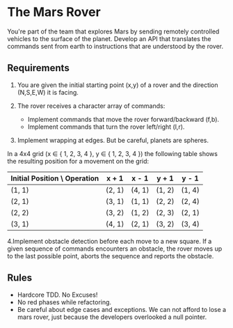 # The Mars Rover

You're part of the team that explores Mars by sending remotely controlled vehicles to the surface of the planet. Develop an API that translates the commands sent from earth to instructions that are understood by the rover.

## Requirements

1. You are given the initial starting point (x,y) of a rover and the direction (N,S,E,W) it is facing.

2. The rover receives a character array of commands:

    - Implement commands that move the rover forward/backward (f,b).
    - Implement commands that turn the rover left/right (l,r).

3. Implement wrapping at edges. But be careful, planets are spheres.

In a 4x4 grid (x ∈ { 1, 2, 3, 4 }, y ∈ { 1, 2, 3, 4 }) the following table shows the resulting position for a movement on the grid:

| Initial Position \ Operation | x + 1 | x - 1 | y + 1 | y - 1 |
| ---------------------------- | ----- | ----- | ----- | ----  |
| (1, 1) | (2, 1) | (4, 1) | (1, 2) | (1, 4)|
| (2, 1) | (3, 1) | (1, 1) | (2, 2) | (2, 4)|
| (2, 2) | (3, 2) | (1, 2) | (2, 3) | (2, 1)|
| (3, 1) | (4, 1) | (2, 1) | (3, 2) | (3, 4)|

4.Implement obstacle detection before each move to a new square. If a given sequence of commands encounters an obstacle, the rover moves up to the last possible point, aborts the sequence and reports the obstacle.

## Rules

- Hardcore TDD. No Excuses!
- No red phases while refactoring.
- Be careful about edge cases and exceptions. We can not afford to lose a mars rover, just because the developers overlooked a null pointer.
